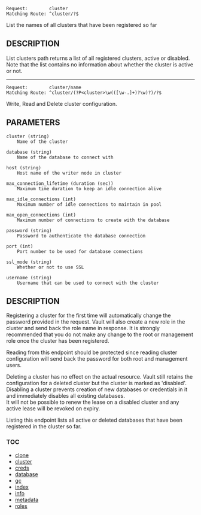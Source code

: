     Request:        cluster
    Matching Route: ^cluster/?$

List the names of all clusters that have been registered so far


## DESCRIPTION

List clusters path returns a list of all registered clusters, active or
disabled. Note that the list contains no information about whether the cluster
is active or not.

---

    Request:        cluster/name
    Matching Route: ^cluster/(?P<cluster>\w(([\w-.]+)?\w)?)/?$

Write, Read and Delete cluster configuration.

## PARAMETERS

    cluster (string)
        Name of the cluster

    database (string)
        Name of the database to connect with

    host (string)
        Host name of the writer node in cluster

    max_connection_lifetime (duration (sec))
        Maximum time duration to keep an idle connection alive

    max_idle_connections (int)
        Maximum number of idle connections to maintain in pool

    max_open_connections (int)
        Maximum number of connections to create with the database

    password (string)
        Password to authenticate the database connection

    port (int)
        Port number to be used for database connections

    ssl_mode (string)
        Whether or not to use SSL

    username (string)
        Username that can be used to connect with the cluster

## DESCRIPTION

Registering a cluster for the first time will automatically change the password
provided in the request. Vault will also create a new role in the cluster and
send back the role name in response. It is strongly recommended that you do
not make any change to the root or management role once the cluster has been
registered.  

Reading from this endpoint should be protected since reading cluster configuration
will send back the password for both root and management users.

Deleting a cluster has no effect on the actual resource. Vault still retains the
configuration for a deleted cluster but the cluster is marked as 'disabled'.
Disabling a cluster prevents creation of new databases or credentials in it and
immediately disables all existing databases.  
It will not be possible to renew the lease on a disabled cluster and any active
lease will be revoked on expiry.

Listing this endpoint lists all active or deleted databases that have been
registered in the cluster so far.


### TOC

 - [clone](./clone.md)
 - [cluster](./cluster.md)
 - [creds](./creds.md)
 - [database](./database.md)
 - [gc](./gc.md)
 - [index](./index.md)
 - [info](./info.md)
 - [metadata](./metadata.md)
 - [roles](./roles.md)

